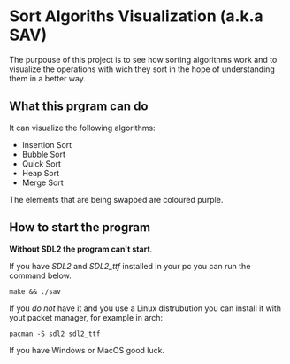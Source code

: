 # Sort Algoriths Visualization (a.k.a SAV)

The purpouse of this project is to see how sorting algorithms work and to visualize the operations with wich they sort in the hope of understanding them in a better way.

## What this prgram can do

It can visualize the following algorithms:

- Insertion Sort
- Bubble Sort
- Quick Sort
- Heap Sort
- Merge Sort

The elements that are being swapped are coloured purple.

## How to start the program

**Without SDL2 the program can't start**.

If you have *SDL2* and *SDL2_ttf* installed in your pc you can run the command below.

```shell
make && ./sav
```

If you *do not* have it and you use a Linux distrubution you can install it with yout packet manager, for example in arch:

```shell
pacman -S sdl2 sdl2_ttf
```

If you have Windows or MacOS good luck.
